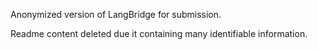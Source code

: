 Anonymized version of LangBridge for submission.

Readme content deleted due it containing many identifiable information.
